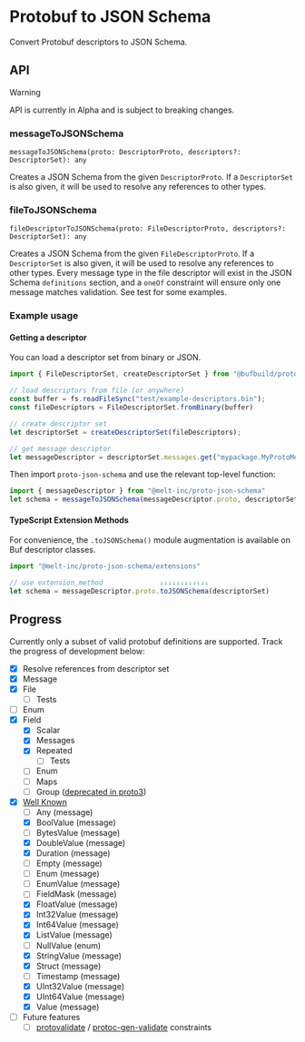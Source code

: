 # Protobuf to JSON Schema

Convert Protobuf descriptors to JSON Schema.

## API

> [!WARNING]
> API is currently in Alpha and is subject to breaking changes.

### messageToJSONSchema
`messageToJSONSchema(proto: DescriptorProto, descriptors?: DescriptorSet): any`

Creates a JSON Schema from the given `DescriptorProto`. If a `DescriptorSet` is also given, it will be used to resolve any references to other types.

### fileToJSONSchema
`fileDescriptorToJSONSchema(proto: FileDescriptorProto, descriptors?: DescriptorSet): any`

Creates a JSON Schema from the given `FileDescriptorProto`. If a `DescriptorSet` is also given, it will be used to resolve any references to other types. Every message type in the file descriptor will exist in the JSON Schema `definitions` section, and a `oneOf` constraint will ensure only one message matches validation. See test for some examples.

### Example usage
#### Getting a descriptor
You can load a descriptor set from binary or JSON.
```ts
import { FileDescriptorSet, createDescriptorSet } from "@bufbuild/protobuf";

// load descriptors from file (or anywhere)
const buffer = fs.readFileSync("test/example-descriptors.bin");
const fileDescriptors = FileDescriptorSet.fromBinary(buffer)

// create descriptor set
let descriptorSet = createDescriptorSet(fileDescriptors);

// get message descriptor
let messageDescriptor = descriptorSet.messages.get("mypackage.MyProtoMessage")
```

Then import `proto-json-schema` and use the relevant top-level function:

```ts
import { messageDescriptor } from "@melt-inc/proto-json-schema"
let schema = messageToJSONSchema(messageDescriptor.proto, descriptorSet)
```


#### TypeScript Extension Methods

For convenience, the `.toJSONSchema()` module augmentation is available on Buf descriptor classes.

```ts
import "@melt-inc/proto-json-schema/extensions"

// use extension method              ↓↓↓↓↓↓↓↓↓↓↓↓
let schema = messageDescriptor.proto.toJSONSchema(descriptorSet)
```


## Progress
Currently only a subset of valid protobuf definitions are supported. Track the progress of development below:

- [x] Resolve references from descriptor set
- [x] Message
- [x] File
    - [ ] Tests
- [ ] Enum
- [x] Field
    - [x] Scalar
    - [x] Messages
    - [x] Repeated
        - [ ] Tests
    - [ ] Enum
    - [ ] Maps
    - [ ] Group ([deprecated in proto3](https://protobuf.dev/reference/protobuf/proto2-spec/#group_field))
- [x] [Well Known](https://protobuf.dev/reference/protobuf/google.protobuf/)
    - [ ] Any (message)
    - [x] BoolValue (message)
    - [ ] BytesValue (message)
    - [x] DoubleValue (message)
    - [x] Duration (message)
    - [ ] Empty (message)
    - [ ] Enum (message)
    - [ ] EnumValue (message)
    - [ ] FieldMask (message)
    - [x] FloatValue (message)
    - [x] Int32Value (message)
    - [x] Int64Value (message)
    - [x] ListValue (message)
    - [ ] NullValue (enum)
    - [x] StringValue (message)
    - [x] Struct (message)
    - [ ] Timestamp (message)
    - [x] UInt32Value (message)
    - [x] UInt64Value (message)
    - [x] Value (message)
- [ ] Future features
    - [ ] [protovalidate](https://github.com/bufbuild/protovalidate) / [protoc-gen-validate](https://github.com/bufbuild/protoc-gen-validate) constraints
